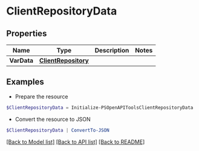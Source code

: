 # ClientRepositoryData
## Properties

Name | Type | Description | Notes
------------ | ------------- | ------------- | -------------
**VarData** | [**ClientRepository**](ClientRepository.md) |  | 

## Examples

- Prepare the resource
```powershell
$ClientRepositoryData = Initialize-PSOpenAPIToolsClientRepositoryData  -VarData null
```

- Convert the resource to JSON
```powershell
$ClientRepositoryData | ConvertTo-JSON
```

[[Back to Model list]](../README.md#documentation-for-models) [[Back to API list]](../README.md#documentation-for-api-endpoints) [[Back to README]](../README.md)

